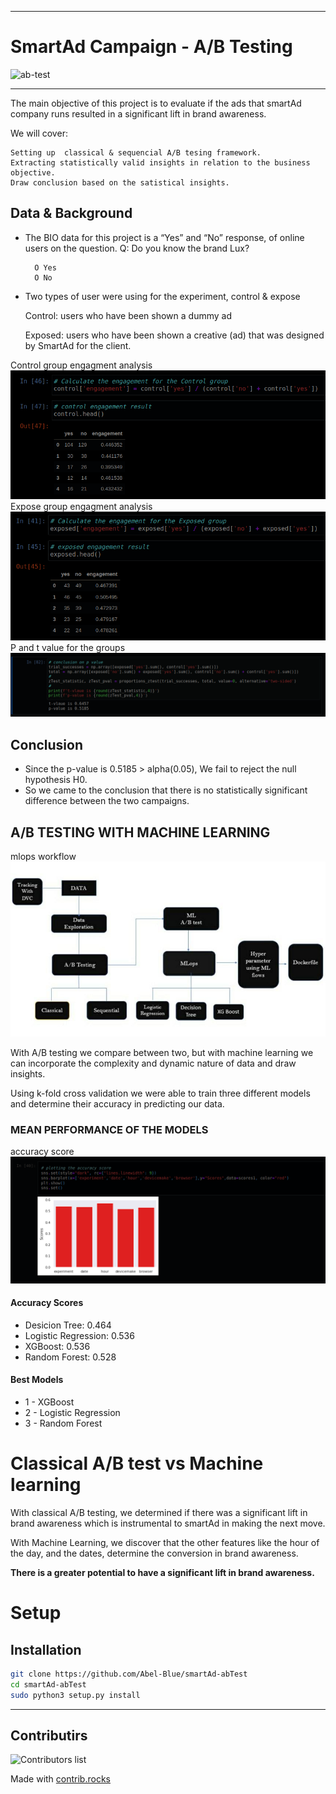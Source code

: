 <!-- Articles: [Medium Article](https://medium.com/@Abel-Blue/a-b-test-using-machine-learning-a6dfbbb2d016) -->

---
# SmartAd Campaign - A/B Testing

![ab-test](https://blog.ida.cl/wp-content/uploads/sites/5/2014/07/ab-testing.jpg)

---
The main objective of this project is to evaluate if the ads that smartAd company runs resulted in a significant lift in brand awareness. 

We will cover:

    Setting up  classical & sequencial A/B tesing framework.
    Extracting statistically valid insights in relation to the business objective.
    Draw conclusion based on the satistical insights.

## Data & Background

- The BIO data for this project is a “Yes” and “No” response, of online users on the  question.
    Q: Do you know the brand Lux?

        O Yes
        O No

- Two types of user were using for the experiment, control & expose

    Control: users who have been shown a dummy ad

    Exposed: users who have been shown a creative (ad) that was designed by SmartAd for the client.

Control group engagment analysis
![model](images/control%20engagment.png)
Expose group engagment analysis
![model](images/exposed%20engagment.png)
P and t value for the groups
![model](images/p%20value.png)

## Conclusion

* Since the p-value is 0.5185 > alpha(0.05), We fail to reject the null hypothesis H0.
* So we came to the conclusion that there is no statistically significant difference between the two campaigns.

## A/B TESTING WITH MACHINE LEARNING

mlops workflow
![model](images/pic.jpg)

With A/B testing we compare between two, but with machine learning we can incorporate
the complexity and dynamic nature of data and draw insights.

Using k-fold cross validation we were able to train
three different models and determine their
accuracy in predicting our data.

### MEAN PERFORMANCE OF THE MODELS

accuracy score
![model](images/as.png)

#### Accuracy Scores

* Desicion Tree: 0.464
* Logistic Regression: 0.536
* XGBoost: 0.536
* Random Forest: 0.528
#### Best Models

* 1 - XGBoost
* 2 - Logistic Regression
* 3 - Random Forest

# Classical A/B test vs Machine learning

With classical A/B testing, we determined if there was a significant lift in brand awareness which is instrumental to smartAd in making the next move.

With Machine Learning, we discover that the other features like the hour of the day, and the dates, determine the conversion in brand awareness.

**There is a greater potential to have a significant lift in brand awareness.**


# Setup

## Installation

```bash
git clone https://github.com/Abel-Blue/smartAd-abTest
cd smartAd-abTest
sudo python3 setup.py install
```

---

## Contributirs

![Contributors list](https://contrib.rocks/image?repo=nardoshood/smartAd-abTest)

Made with [contrib.rocks](https://contrib.rocks)